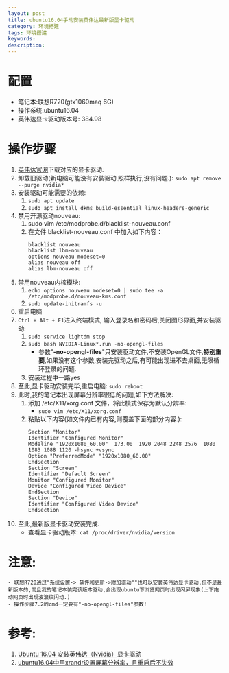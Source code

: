 ```yaml
---
layout: post
title: ubuntu16.04手动安装英伟达最新版显卡驱动
category: 环境搭建
tags: 环境搭建
keywords:
description:
---
```


# 配置

- 笔记本:联想R720(gtx1060maq 6G)
- 操作系统:ubuntu16.04
- 英伟达显卡驱动版本号: 384.98

# 操作步骤

1. [英伟达官网](http://www.nvidia.com/Download/index.aspx?lang=cn)下载对应的显卡驱动.
2. 卸载旧驱动(新电脑可能没有安装驱动,照样执行,没有问题.): `sudo apt remove --purge nvidia*`
3. 安装驱动可能需要的依赖:
	1. `sudo apt update`
	2. `sudo apt install dkms build-essential linux-headers-generic`
4. 禁用开源驱动nouveau:
	1. sudo vim /etc/modprobe.d/blacklist-nouveau.conf
	2. 在文件 blacklist-nouveau.conf 中加入如下内容：
		```
		blacklist nouveau
		blacklist lbm-nouveau
		options nouveau modeset=0
		alias nouveau off
		alias lbm-nouveau off
		```
5. 禁用nouveau内核模块:
	1. `echo options nouveau modeset=0 | sudo tee -a /etc/modprobe.d/nouveau-kms.conf`
	2. `sudo update-initramfs -u`
6. 重启电脑
7. `Ctrl + Alt + F1`进入终端模式, 输入登录名和密码后,关闭图形界面,并安装驱动:
	1. `sudo service lightdm stop`
	2. `sudo bash NVIDIA-Linux*.run -no-opengl-files`
		- 参数"**-no-opengl-files**"只安装驱动文件,不安装OpenGL文件,**特别重要**,如果没有这个参数,安装完驱动之后,有可能出现进不去桌面,无限循环登录的问题.
	3. 安装过程中一路yes
8. 至此,显卡驱动安装完毕,重启电脑: `sudo reboot`
9. 此时,我的笔记本出现屏幕分辨率很低的问题,如下方法解决:
	1. 添加 /etc/X11/xorg.conf 文件，将此模式保存为默认分辨率:
		- `sudo vim /etc/X11/xorg.conf`
	2. 粘贴以下内容(如文件内已有内容,则覆盖下面的部分内容.):
		```
		Section "Monitor"
		Identifier "Configured Monitor"
		Modeline "1920x1080_60.00"  173.00  1920 2048 2248 2576  1080 1083 1088 1120 -hsync +vsync
		Option "PreferredMode" "1920x1080_60.00"
		EndSection
		Section "Screen"
		Identifier "Default Screen"
		Monitor "Configured Monitor"
		Device "Configured Video Device"
		EndSection
		Section "Device"
		Identifier "Configured Video Device"
		EndSection
		```
10. 至此,最新版显卡驱动安装完成.
	- 查看显卡驱动版本: `cat /proc/driver/nvidia/version`


# 注意:
	- 联想R720通过"系统设置-> 软件和更新->附加驱动""也可以安装英伟达显卡驱动,但不是最新版本的,而且我的笔记本装完该版本驱动,会出现ubuntu下浏览网页时出现闪屏现象(上下拖动网页时出现波浪纹闪动.)
	- 操作步骤7.2的cmd一定要有"-no-opengl-files"参数!

# 参考:
1. [Ubuntu 16.04 安装英伟达（Nvidia）显卡驱动](https://gist.github.com/dangbiao1991/7825db1d17df9231f4101f034ecd5a2b)
2. [ubuntu16.04中用xrandr设置屏幕分辨率，且重启后不失效](http://blog.csdn.net/NOStandby/article/details/69383543)
